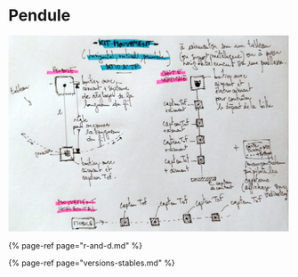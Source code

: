 # Pendule

![](../../.gitbook/assets/idees.jpg)

{% page-ref page="r-and-d.md" %}

{% page-ref page="versions-stables.md" %}






